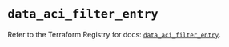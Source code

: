 # `data_aci_filter_entry`

Refer to the Terraform Registry for docs: [`data_aci_filter_entry`](https://registry.terraform.io/providers/ciscodevnet/aci/2.17.0/docs/data-sources/filter_entry).
